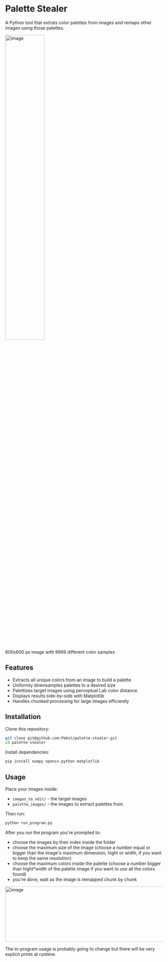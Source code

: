 # Palette Stealer

A Python tool that extrats color palettes from images and remaps other images using those palettes.

<img width="50%" alt="image" src="https://github.com/user-attachments/assets/d059d546-78a5-4468-b632-d4103e095732" />

600x600 px image with 9999 different color samples

## Features

- Extracts all unique colors from an image to build a palette
- Uniformly downsamples palettes to a desired size
- Palettizes target images using perceptual Lab color distance
- Displays results side-by-side with Matplotlib
- Handles chunked processing for large images efficiently

## Installation

Clone this repository:

```bash
git clone git@github.com:Pebit/palette-stealer.git
cd palette-stealer
```
Install dependencies:

```bash
pip install numpy opencv-python matplotlib
```

## Usage

Place your images inside:

- `images_to_edit/` - the target images
- `palette_images/` - the images to extract palettes from

Then run:

```bash
python run_program.py
```

After you run the program you're prompted to:

- choose the images by their index inside the folder
- choose the maximum size of the image (choose a number equal or bigger than the image's maximum dimension, hight or width, if you want to keep the same resolution)
- choose the maximum colors inside the palette (choose a number bigger than hight*width of the palette image if you want to use all the colors found)
- you're done, wait as the image is remapped chunk by chunk

<img width="524" height="177" alt="image" src="https://github.com/user-attachments/assets/063b69d4-cdd0-4688-9002-8964f67f8c88" />


The in-program usage is probably going to change but there will be very explicit prints at runtime.
